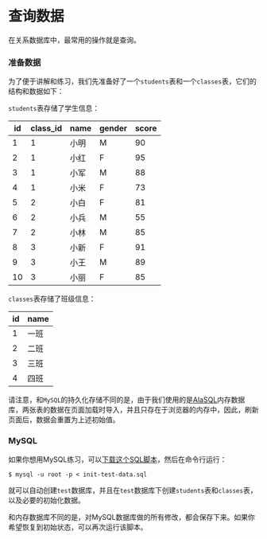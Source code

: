 # 查询数据

在关系数据库中，最常用的操作就是查询。

### 准备数据

为了便于讲解和练习，我们先准备好了一个`students`表和一个`classes`表，它们的结构和数据如下：

`students`表存储了学生信息：

| id | class_id | name | gender | score |
|----|----------|------|--------|-------|
| 1 | 1 | 小明 | M | 90 |
| 2 | 1 | 小红 | F | 95 |
| 3 | 1 | 小军 | M | 88 |
| 4 | 1 | 小米 | F | 73 |
| 5 | 2 | 小白 | F | 81 |
| 6 | 2 | 小兵 | M | 55 |
| 7 | 2 | 小林 | M | 85 |
| 8 | 3 | 小新 | F | 91 |
| 9 | 3 | 小王 | M | 89 |
| 10 | 3 | 小丽 | F | 85 |

`classes`表存储了班级信息：

| id | name |
|----|------|
| 1 | 一班 |
| 2 | 二班 |
| 3 | 三班 |
| 4 | 四班 |

请注意，和`MySQL`的持久化存储不同的是，由于我们使用的是[AlaSQL](https://alasql.org/)内存数据库，两张表的数据在页面加载时导入，并且只存在于浏览器的内存中，因此，刷新页面后，数据会重置为上述初始值。

### MySQL

如果你想用MySQL练习，可以[下载这个SQL脚本](mysql-init-test-data.sql)，然后在命令行运行：

```plain
$ mysql -u root -p < init-test-data.sql
```

就可以自动创建`test`数据库，并且在`test`数据库下创建`students`表和`classes`表，以及必要的初始化数据。

和内存数据库不同的是，对MySQL数据库做的所有修改，都会保存下来。如果你希望恢复到初始状态，可以再次运行该脚本。
